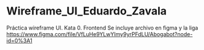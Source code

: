 # Wireframe_UI_Eduardo_Zavala
Práctica wireframe UI. Kata 0. Frontend
Se incluye archivo en figma y la liga https://www.figma.com/file/VfLuHe9YLwYImy9yrPFdLU/Abogabot?node-id=0%3A1

